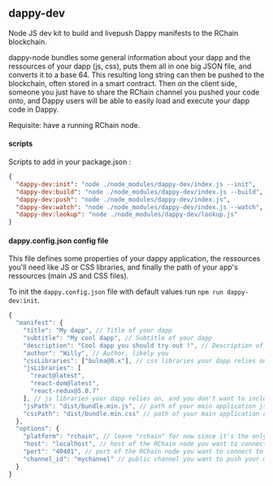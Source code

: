 ## dappy-dev

Node JS dev kit to build and livepush Dappy manifests to the RChain blockchain.

dappy-node bundles some general information about your dapp and the ressources of your dapp (js, css), puts them all in one big JSON file, and converts it to a base 64. This resulting long string can then be pushed to the blockchain, often stored in a smart contract. Then on the client side, someone you just have to share the RChain channel you pushed your code onto, and Dappy users will be able to easily load and execute your dapp code in Dappy.

Requisite: have a running RChain node.

#### scripts

Scripts to add in your package.json :

```json
{
  "dappy-dev:init": "node ./node_modules/dappy-dev/index.js --init",
  "dappy-dev:build": "node ./node_modules/dappy-dev/index.js --build",
  "dappy-dev:push": "node ./node_modules/dappy-dev/index.js",
  "dappy-dev:watch": "node ./node_modules/dappy-dev/index.js --watch",
  "dappy-dev:lookup": "node ./node_modules/dappy-dev/lookup.js"
}
```

#### dappy.config.json config file

This file defines some properties of your dappy application, the ressources you'll need like JS or CSS libraries, and finally the path of your app's ressources (main JS and CSS files).

To init the `dappy.config.json` file with default values run `npm run dappy-dev:init`.

```javascript
{
  "manifest": {
    "title": "My dapp", // Title of your dapp
    "subtitle": "My cool dapp", // Subtitle of your dapp
    "description": "Cool dapp you should try out !", // Description of your dapp
    "author": "Willy", // Author, likely you
    "cssLibraries": ["bulma@0.x"], // css libraries your dapp relies on, and you don't want to include in your css bundle
    "jsLibraries": [
      "react@latest",
      "react-dom@latest",
      "react-redux@5.0.7"
    ], // js libraries your dapp relies on, and you don't want to include in your js bundle
    "jsPath": "dist/bundle.min.js", // path of your main application js file
    "cssPath": "dist/bundle.min.css" // path of your main application css file
  },
  "options": {
    "platform": "rchain", // leave "rchain" for now since it's the only platform supported
    "host": "localhost", // host of the RChain node you want to connect to
    "port": "40401", // port of the RChain node you want to connect to
    "channel_id": "mychannel" // public channel you want to push your manifest to (on the blockchain, ex: "mychannel" will push manifest to @"mychannel"!(*manifest)
  }
}
```
